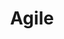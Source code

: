 ---
# This topic lives at
# https://digital.gov/topics/agile

slug: "agile"

# Topic Title
title: "Agile"

# description — keep it short and clear
summary: ""


# Weight
weight: 2

# For more information on managing topics,
# see https://github.com/GSA/digitalgov.gov/wiki
---